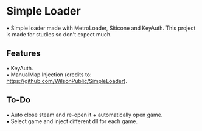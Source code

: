 # Simple Loader
• Simple loader made with MetroLoader, Siticone and KeyAuth. This project is made for studies so don't expect much.
## Features
• KeyAuth.
<br>
• ManualMap Injection (credits to: https://github.com/WilsonPublic/SimpleLoader).
## To-Do
• Auto close steam and re-open it + automatically open game.
<br>
• Select game and inject different dll for each game.
